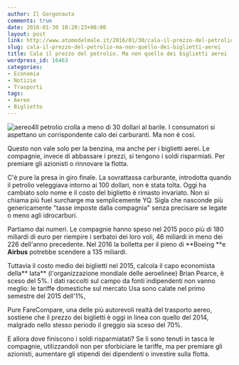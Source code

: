 ```yaml
---
author: Il Gorgonauta
comments: true
date: 2016-01-30 10:20:23+00:00
layout: post
link: http://www.atomodelmale.it/2016/01/30/cala-il-prezzo-del-petrolio-ma-non-quello-dei-biglietti-aerei/
slug: cala-il-prezzo-del-petrolio-ma-non-quello-dei-biglietti-aerei
title: Cala il prezzo del petrolio. Ma non quello dei biglietti aerei
wordpress_id: 16463
categories:
- Economia
- Notizie
- Trasporti
tags:
- Aereo
- Biglietto
---
```


![aereo4](http://www.atomodelmale.it/wp-content/uploads/2008/04/aereo4-300x225.jpg)Il petrolio crolla a meno di 30 dollari al barile. I consumatori si aspettano un corrispondente calo dei carburanti. Ma non è cosi.

Questo non vale solo per la benzina, ma anche per i biglietti aerei. Le compagnie, invece di abbassare i prezzi, si tengono i soldi risparmiati. Per premiare gli azionisti o rinnovare la flotta.

C'è pure la presa in giro finale. La sovrattassa carburante, introdotta quando il petrolio veleggiava intorno ai 100 dollari, non è stata tolta. Oggi ha cambiato solo nome e il costo del biglietto è rimasto invariato. Non si chiama più fuel surcharge ma semplicemente YQ. Sigla che nasconde più genericamente "tasse imposte dalla compagnia" senza precisare se legate o meno agli idrocarburi.


Partiamo dai numeri. Le compagnie hanno speso nel 2015 poco più di 180 miliardi di euro per riempire i serbatoi dei loro voli, 46 miliardi in meno dei 226 dell'anno precedente. Nel 2016 la bolletta per il pieno di **Boeing **e **Airbus** potrebbe scendere a 135 miliardi.

Tuttavia il costo medio dei biglietti nel 2015, calcola il capo economista della** Iata** (l'organizzazione mondiale delle aeroelinee) Brian Pearce, è sceso del 5%. I dati raccolti sul campo da fonti indipendenti non vanno meglio: le tariffe domestiche sul mercato Usa sono calate nel primo semestre del 2015 dell'1%,

Pure FareCompare, una delle più autorevoli realtà del trasporto aereo, sostiene che il prezzo dei biglietti è oggi in linea con quello del 2014, malgrado nello stesso periodo il greggio sia sceso del 70%.

E allora dove finiscono i soldi risparmiatati? Se li sono tenuti in tasca le compagnie, utilizzandoli non per sforbiciare le tariffe, ma per premiare gli azionisti, aumentare gli stipendi dei dipendenti o investire sulla flotta.
